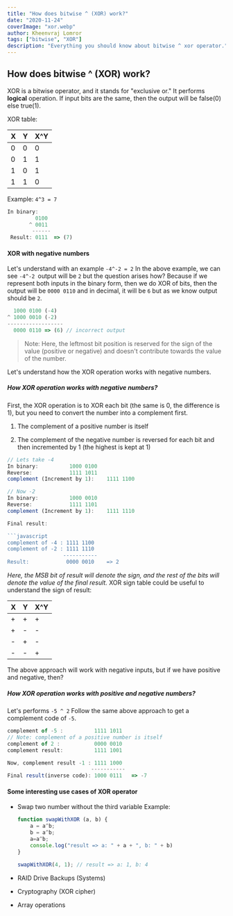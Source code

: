 ```yaml
---
title: "How does bitwise ^ (XOR) work?"
date: "2020-11-24"
coverImage: "xor.webp"
author: Kheenvraj Lomror
tags: ["bitwise", "XOR"]
description: "Everything you should know about bitwise ^ xor operator."
---
```

## How does bitwise ^ (XOR) work?

XOR is a bitwise operator, and it stands for "exclusive or." It performs **logical** operation. If input bits are the same, then the output will be false(0) else true(1).

XOR table:

|       X         |Y|X^Y|
|----------------|-------------------------------|-----------------------------|
|0|0|0|
|0|1|1|
|1|0|1|
|1|1|0|
				
									
Example:  `4^3 = 7`
```javascript
In binary: 
	     0100
	   ^ 0011
	    ------
 Result: 0111  => (7)
```
#### XOR with negative numbers
Let's understand with an example `-4^-2 = 2`
In the above example, we can see `-4^-2 `output will be `2`
but the question arises how? Because if we represent both inputs in the binary form, then we do XOR of bits, then the output will be `0000 0110` and in decimal, it will be `6` but as we know output should be `2`.

```javascript
  1000 0100 (-4)
^ 1000 0010 (-2)
------------------
  0000 0110 => (6) // incorrect output
```

> Note: Here, the leftmost bit position is reserved for the sign of the
> value (positive or negative) and doesn't contribute towards the value of the number.



 Let's understand how the XOR operation works with negative numbers.
##### How XOR operation works with negative numbers?
First, the XOR operation is to XOR each bit (the same is 0, the difference is 1), but you need to convert the number into a complement first.

1. The complement of a positive number is itself

2. The complement of the negative number is reversed for each bit and then incremented by 1 (the highest is kept at 1)
```javascript
// Lets take -4
In binary: 			1000 0100
Reverse: 			1111 1011
complement (Increment by 1): 	1111 1100

// Now -2
In binary: 			1000 0010
Reverse: 			1111 1101
complement (Increment by 1): 	1111 1110

Final result:

```javascript
complement of -4 : 1111 1100
complement of -2 : 1111 1110
                  -----------
Result:            0000 0010 	=> 2
```

*Here, the MSB bit of result will denote the sign, and the rest of the bits will denote the value of the final result.*
XOR sign table could be useful to understand the sign of result:

|       X         |Y|X^Y|
|----------------|-------------------------------|-----------------------------|
|+|+|+|
|+|-|-|
|-|+|-|
|-|-|+|
				

The above approach will work with negative inputs, but if we have positive and negative, then? 
##### How XOR operation works with positive and negative numbers?
Let's performs `-5 ^ 2`
Follow the same above approach to get a complement code of `-5`.

```javascript
complement of -5 :          1111 1011
// Note: complement of a positive number is itself
complement of 2 :           0000 0010  
complement result:          1111 1001

Now, complement result -1 : 1111 1000
                           -----------
Final result(inverse code): 1000 0111   => -7
```


#### Some interesting use cases of XOR operator 
- Swap two number without the third variable
Example:
    ```javascript
    function swapWithXOR (a, b) {
        a = a^b;
        b = a^b;
        a=a^b;
        console.log("result => a: " + a + ", b: " + b)
    }

    swapWithXOR(4, 1); // result => a: 1, b: 4
    ```

- RAID Drive Backups (Systems)
- Cryptography (XOR cipher)
- Array operations

